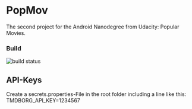 # PopMov
The second project for the Android Nanodegree from Udacity: Popular Movies.

### Build
![build status](https://travis-ci.org/kruemelnerd/PopMov.svg?branch=UsingCorrectMvp)


## API-Keys
Create a secrets.properties-File in the root folder including a line like this: TMDBORG_API_KEY=1234567